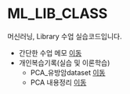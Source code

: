 # ML_LIB_CLASS
머신러닝, Library 수업 실습코드입니다.

- 간단한 수업 메모 [이동](https://github.com/juheefatal/ML_LIB_CLASS/tree/main/class%20writing)
- 개인복습기록(실습 및 이론학습)
  * PCA_유방암dataset [이동](https://github.com/juheefatal/ML_LIB_CLASS/blob/main/self-study/0816_PCA_%EC%9C%A0%EB%B0%A9%EC%95%94dataset.html)
  * PCA 내용정리 [이동](https://github.com/juheefatal/ML_LIB_CLASS/blob/main/self-study/0816self_%EB%B9%84%EC%A7%80%EB%8F%84%ED%95%99%EC%8A%B5_PCA.txt)

